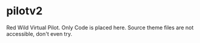 # pilotv2
Red Wild Virtual Pilot. Only Code is placed here. Source theme files are not accessible, don't even try.
